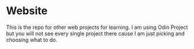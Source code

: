 # Website
This is the repo for other web projects for learning. I am using Odin Project but you will not see every single project there cause I am just picking and choosing what to do.
